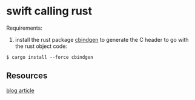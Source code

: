 # swift calling rust


Requirements:

1. install the rust package [cbindgen](https://github.com/eqrion/cbindgen) to generate the C header to go with the rust object code:

 ```$ cargo install --force cbindgen```


## Resources

[blog article](https://engineeringbydoing.com/article/using-c-code-in-swift)
